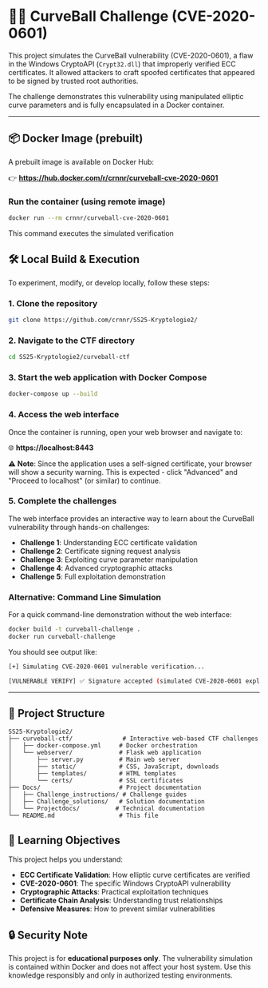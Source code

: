 # 🕵️‍♂️ CurveBall Challenge (CVE-2020-0601)

This project simulates the CurveBall vulnerability (CVE-2020-0601), a flaw in the Windows CryptoAPI (`Crypt32.dll`) that improperly verified ECC certificates. It allowed attackers to craft spoofed certificates that appeared to be signed by trusted root authorities.

The challenge demonstrates this vulnerability using manipulated elliptic curve parameters and is fully encapsulated in a Docker container.

---

## 📦 Docker Image (prebuilt)

A prebuilt image is available on Docker Hub:

👉 **https://hub.docker.com/r/crnnr/curveball-cve-2020-0601**

### Run the container (using remote image)

```bash
docker run --rm crnnr/curveball-cve-2020-0601
```
This command executes the simulated verification

## 🛠️ Local Build & Execution

To experiment, modify, or develop locally, follow these steps:

### 1. Clone the repository
```bash
git clone https://github.com/crnnr/SS25-Kryptologie2/
```

### 2. Navigate to the CTF directory
```bash
cd SS25-Kryptologie2/curveball-ctf
```

### 3. Start the web application with Docker Compose

```bash
docker-compose up --build
```

### 4. Access the web interface

Once the container is running, open your web browser and navigate to:

🌐 **https://localhost:8443**

⚠️ **Note**: Since the application uses a self-signed certificate, your browser will show a security warning. This is expected - click "Advanced" and "Proceed to localhost" (or similar) to continue.

### 5. Complete the challenges

The web interface provides an interactive way to learn about the CurveBall vulnerability through hands-on challenges:

- **Challenge 1**: Understanding ECC certificate validation
- **Challenge 2**: Certificate signing request analysis  
- **Challenge 3**: Exploiting curve parameter manipulation
- **Challenge 4**: Advanced cryptographic attacks
- **Challenge 5**: Full exploitation demonstration

### Alternative: Command Line Simulation

For a quick command-line demonstration without the web interface:

```bash
docker build -t curveball-challenge .
docker run curveball-challenge
```

You should see output like:
```bash
[+] Simulating CVE-2020-0601 vulnerable verification...

[VULNERABLE VERIFY] ✅ Signature accepted (simulated CVE-2020-0601 exploit)
```

---

## 📁 Project Structure

```
SS25-Kryptologie2/
├── curveball-ctf/              # Interactive web-based CTF challenges
│   ├── docker-compose.yml     # Docker orchestration
│   └── webserver/             # Flask web application
│       ├── server.py          # Main web server
│       ├── static/            # CSS, JavaScript, downloads
│       ├── templates/         # HTML templates
│       └── certs/             # SSL certificates
├── Docs/                      # Project documentation
│   ├── Challenge_instructions/ # Challenge guides
│   ├── Challenge_solutions/   # Solution documentation
│   └── Projectdocs/          # Technical documentation
└── README.md                  # This file
```

## 🎯 Learning Objectives

This project helps you understand:
- **ECC Certificate Validation**: How elliptic curve certificates are verified
- **CVE-2020-0601**: The specific Windows CryptoAPI vulnerability
- **Cryptographic Attacks**: Practical exploitation techniques
- **Certificate Chain Analysis**: Understanding trust relationships
- **Defensive Measures**: How to prevent similar vulnerabilities

## 🔒 Security Note

This project is for **educational purposes only**. The vulnerability simulation is contained within Docker and does not affect your host system. Use this knowledge responsibly and only in authorized testing environments.
